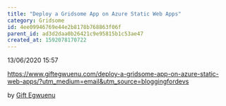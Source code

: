```yaml
---
title: "Deploy a Gridsome App on Azure Static Web Apps"
category: Gridsome
id: 4ee09946769e44e2b8178b768863f06f
parent_id: ad3d2daa0b26421c9e95815b1c53ae47
created_at: 1592078170722
---
```


13/06/2020 15:57

https://www.giftegwuenu.com/deploy-a-gridsome-app-on-azure-static-web-apps/?utm_medium=email&utm_source=bloggingfordevs

by [Gift Egwuenu](/brain/Gift-Egwuenu)
    